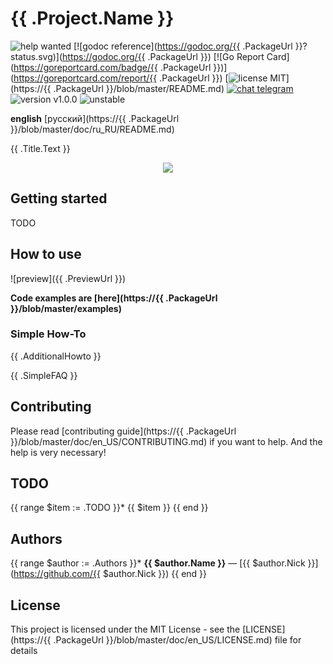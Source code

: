 # {{ .Project.Name }}

![help wanted](https://img.shields.io/badge/-help%20wanted-success)
[![godoc reference](https://godoc.org/{{ .PackageUrl }}?status.svg)](https://godoc.org/{{ .PackageUrl }})
[![Go Report Card](https://goreportcard.com/badge/{{ .PackageUrl }})](https://goreportcard.com/report/{{ .PackageUrl }})
[![license MIT](https://img.shields.io/badge/license-MIT-green)](https://{{ .PackageUrl }}/blob/master/README.md)
[![chat telegram](https://img.shields.io/badge/chat-telegram-0088cc)](https://bit.ly/2xlsVsQ)
![version v1.0.0](https://img.shields.io/badge/version-v0.1.0-red)
![unstable](https://img.shields.io/badge/stability-unstable-yellow)
<!--
code quality
golangci
contributors
go version
gitlab pipelines
-->

**english** [русский](https://{{ .PackageUrl }}/blob/master/doc/ru_RU/README.md)

{{ .Title.Text }}

<p align="center">
<img src="{{ .Title.ImageUrl }}"/>
</p>

## Getting started

TODO

## How to use

![preview]({{ .PreviewUrl }})

**Code examples are [here](https://{{ .PackageUrl }}/blob/master/examples)**

### Simple How-To

{{ .AdditionalHowto }}

{{ .SimpleFAQ }}

## Contributing

Please read [contributing guide](https://{{ .PackageUrl }}/blob/master/doc/en_US/CONTRIBUTING.md) if you want to help. And the help is very necessary!

## TODO

{{ range $item := .TODO }}* {{ $item }}
{{ end }}
## Authors

{{ range $author := .Authors }}* **{{ $author.Name }}** — [{{ $author.Nick }}](https://github.com/{{ $author.Nick }})
{{ end }}
## License

This project is licensed under the MIT License - see the [LICENSE](https://{{ .PackageUrl }}/blob/master/doc/en_US/LICENSE.md) file for details
